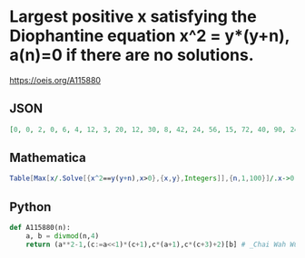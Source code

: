 # Largest positive x satisfying the Diophantine equation x^2 \= y\*\(y\+n\), a\(n\)\=0 if there are no solutions\.
https://oeis.org/A115880
## JSON
```JSON
[0, 0, 2, 0, 6, 4, 12, 3, 20, 12, 30, 8, 42, 24, 56, 15, 72, 40, 90, 24, 110, 60, 132, 35, 156, 84, 182, 48, 210, 112, 240, 63, 272, 144, 306, 80, 342, 180, 380, 99, 420, 220, 462, 120, 506, 264, 552, 143, 600, 312, 650, 168, 702, 364, 756, 195, 812, 420, 870]
```
## Mathematica
```Mathematica
Table[Max[x/.Solve[{x^2==y(y+n),x>0},{x,y},Integers]],{n,1,100}]/.x->0 (* _Vaclav Kotesovec_, Jun 26 2014 *)
```
## Python
```Python
def A115880(n):
    a, b = divmod(n,4)
    return (a**2-1,(c:=a<<1)*(c+1),c*(a+1),c*(c+3)+2)[b] # _Chai Wah Wu_, Aug 21 2024
```
